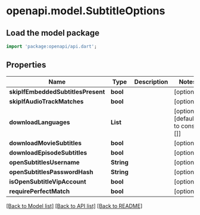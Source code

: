 # openapi.model.SubtitleOptions

## Load the model package
```dart
import 'package:openapi/api.dart';
```

## Properties
Name | Type | Description | Notes
------------ | ------------- | ------------- | -------------
**skipIfEmbeddedSubtitlesPresent** | **bool** |  | [optional] 
**skipIfAudioTrackMatches** | **bool** |  | [optional] 
**downloadLanguages** | **List<String>** |  | [optional] [default to const []]
**downloadMovieSubtitles** | **bool** |  | [optional] 
**downloadEpisodeSubtitles** | **bool** |  | [optional] 
**openSubtitlesUsername** | **String** |  | [optional] 
**openSubtitlesPasswordHash** | **String** |  | [optional] 
**isOpenSubtitleVipAccount** | **bool** |  | [optional] 
**requirePerfectMatch** | **bool** |  | [optional] 

[[Back to Model list]](../README.md#documentation-for-models) [[Back to API list]](../README.md#documentation-for-api-endpoints) [[Back to README]](../README.md)


